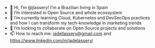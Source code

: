 - 👋 Hi, I’m @jlassery! I'm a Brazilian living in Spain
- 👀 I’m interested in Open Source and whole ecossystem 
- 🌱 I’m currently learning Cloud, Kubernetes and DevSecOps practices and how I can transform my tech-knowledge in marketing trends 
- 💞️ I’m looking to collaborate on Open Source projects and solutions
- 📫 How to reach me: jadellassery@gmail.com and https://www.linkedin.com/in/jadelassery/

<!---
jlassery/jlassery is a ✨ special ✨ repository because its `README.md` (this file) appears on your GitHub profile.
You can click the Preview link to take a look at your changes.
--->
